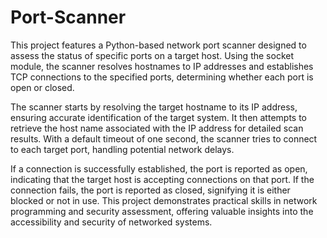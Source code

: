 # Port-Scanner
This project features a Python-based network port scanner designed to assess the status of specific ports on a target host. Using the socket module, the scanner resolves hostnames to IP addresses and establishes TCP connections to the specified ports, determining whether each port is open or closed.

The scanner starts by resolving the target hostname to its IP address, ensuring accurate identification of the target system. It then attempts to retrieve the host name associated with the IP address for detailed scan results. With a default timeout of one second, the scanner tries to connect to each target port, handling potential network delays.

If a connection is successfully established, the port is reported as open, indicating that the target host is accepting connections on that port. If the connection fails, the port is reported as closed, signifying it is either blocked or not in use. This project demonstrates practical skills in network programming and security assessment, offering valuable insights into the accessibility and security of networked systems.
